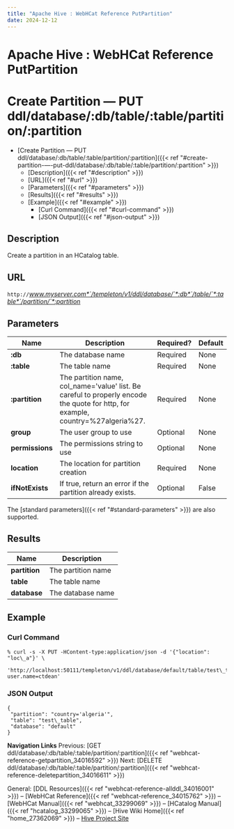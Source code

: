```yaml
---
title: "Apache Hive : WebHCat Reference PutPartition"
date: 2024-12-12
---
```


# Apache Hive : WebHCat Reference PutPartition

# Create Partition — PUT ddl/database/:db/table/:table/partition/:partition

* [Create Partition — PUT ddl/database/:db/table/:table/partition/:partition]({{< ref "#create-partition-—-put-ddl/database/:db/table/:table/partition/:partition" >}})
	+ [Description]({{< ref "#description" >}})
	+ [URL]({{< ref "#url" >}})
	+ [Parameters]({{< ref "#parameters" >}})
	+ [Results]({{< ref "#results" >}})
	+ [Example]({{< ref "#example" >}})
		- [Curl Command]({{< ref "#curl-command" >}})
		- [JSON Output]({{< ref "#json-output" >}})

## Description

Create a partition in an HCatalog table.

## URL

`http://`*www.myserver.com*`/templeton/v1/ddl/database/`*:db*`/table/`*:table*`/partition/`*:partition*

## Parameters

| Name | Description | Required? | Default |
| --- | --- | --- | --- |
| **:db** | The database name | Required | None |
| **:table** | The table name | Required | None |
| **:partition** | The partition name, col\_name='value' list. Be careful to properly encode the quote for http, for example, country=%27algeria%27. | Required | None |
| **group** | The user group to use | Optional | None |
| **permissions** | The permissions string to use | Optional | None |
| **location** | The location for partition creation | Required | None |
| **ifNotExists** | If true, return an error if the partition already exists. | Optional | False |

The [standard parameters]({{< ref "#standard-parameters" >}}) are also supported.

## Results

| Name | Description |
| --- | --- |
| **partition** | The partition name |
| **table** | The table name |
| **database** | The database name |

## Example

### Curl Command

```
% curl -s -X PUT -HContent-type:application/json -d '{"location": "loc\_a"}' \
       'http://localhost:50111/templeton/v1/ddl/database/default/table/test\_table/partition/country=%27algeria%27?user.name=ctdean'

```

### JSON Output

```
{
 "partition": "country='algeria'",
 "table": "test\_table",
 "database": "default"
}

```

  

**Navigation Links**
Previous: [GET ddl/database/:db/table/:table/partition/:partition]({{< ref "webhcat-reference-getpartition_34016592" >}}) Next: [DELETE ddl/database/:db/table/:table/partition/:partition]({{< ref "webhcat-reference-deletepartition_34016611" >}})

General: [DDL Resources]({{< ref "webhcat-reference-allddl_34016001" >}}) – [WebHCat Reference]({{< ref "webhcat-reference_34015762" >}}) – [WebHCat Manual]({{< ref "webhcat_33299069" >}}) – [HCatalog Manual]({{< ref "hcatalog_33299065" >}}) – [Hive Wiki Home]({{< ref "home_27362069" >}}) – [Hive Project Site](http://hive.apache.org/)

 

 

